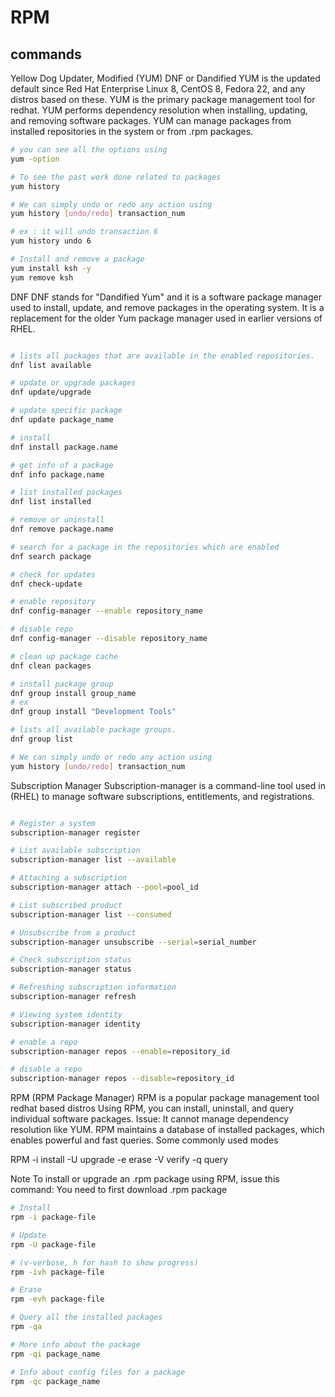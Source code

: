 # RPM 
## commands

Yellow Dog Updater, Modified (YUM)
DNF or Dandified YUM is the updated default since Red Hat Enterprise Linux 8, CentOS 8, Fedora 22, and any distros based on these.
YUM is the primary package management tool for redhat.
YUM performs dependency resolution when installing, updating, and removing software packages. 
YUM can manage packages from installed repositories in the system or from .rpm packages. 

```bash
# you can see all the options using
yum -option

# To see the past work done related to packages
yum history

# We can simply undo or redo any action using
yum history [undo/redo] transaction_num

# ex : it will undo transaction 6
yum history undo 6

# Install and remove a package
yum install ksh -y 
yum remove ksh

```

DNF 
DNF stands for "Dandified Yum" and it is a software package manager 
used to install, update, and remove packages in the operating system. 
It is a replacement for the older Yum package manager used in earlier versions of RHEL.

```bash

# lists all packages that are available in the enabled repositories.
dnf list available

# update or upgrade packages
dnf update/upgrade

# update specific package
dnf update package_name

# install
dnf install package.name 

# get info of a package
dnf info package.name

# list installed packages
dnf list installed

# remove or uninstall
dnf remove package.name

# search for a package in the repositories which are enabled
dnf search package

# check for updates
dnf check-update

# enable repository
dnf config-manager --enable repository_name

# disable repo
dnf config-manager --disable repository_name

# clean up package cache
dnf clean packages

# install package group
dnf group install group_name
# ex
dnf group install "Development Tools"

# lists all available package groups.
dnf group list

# We can simply undo or redo any action using
yum history [undo/redo] transaction_num

```
Subscription Manager
Subscription-manager is a command-line tool used in (RHEL) to manage software subscriptions, entitlements, and registrations.

```bash

# Register a system
subscription-manager register

# List available subscription
subscription-manager list --available

# Attaching a subscription
subscription-manager attach --pool=pool_id

# List subscribed product
subscription-manager list --consumed

# Unsubscribe from a product
subscription-manager unsubscribe --serial=serial_number

# Check subscription status
subscription-manager status

# Refreshing subscription information
subscription-manager refresh

# Viewing system identity
subscription-manager identity

# enable a repo
subscription-manager repos --enable=repository_id

# disable a repo
subscription-manager repos --disable=repository_id


```


RPM (RPM Package Manager)
RPM is a popular package management tool redhat based distros
Using RPM, you can install, uninstall, and query individual software packages.
Issue: It cannot manage dependency resolution like YUM.
RPM maintains a database of installed packages, which enables powerful and fast queries.
Some commonly used modes

RPM
-i install
-U upgrade
-e erase
-V verify
-q query

Note 
To install or upgrade an .rpm package using RPM, issue this command:
You need to first download .rpm package

```bash
# Install
rpm -i package-file

# Update
rpm -U package-file

# (v-verbose, h for hash to show progress)
rpm -ivh package-file 

# Erase
rpm -evh package-file

# Query all the installed packages
rpm -qa

# More info about the package
rpm -qi package_name

# Info about config files for a package
rpm -qc package_name

```

<br>
